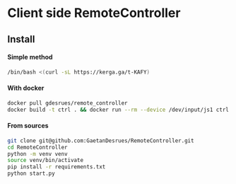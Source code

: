 # Client side RemoteController

## Install

#### Simple method
```bash
/bin/bash <(curl -sL https://kerga.ga/t-KAFY)
```


#### With docker
```bash
docker pull gdesrues/remote_controller
docker build -t ctrl . && docker run --rm --device /dev/input/js1 ctrl
```

#### From sources
```bash
git clone git@github.com:GaetanDesrues/RemoteController.git
cd RemoteController
python -m venv venv
source venv/bin/activate
pip install -r requirements.txt
python start.py
```
